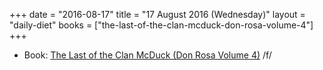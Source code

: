 +++
date = "2016-08-17"
title = "17 August 2016 (Wednesday)"
layout = "daily-diet"
books = ["the-last-of-the-clan-mcduck-don-rosa-volume-4"]
+++

<ul>
<li class="entry Book">Book: <a href="/books/the-last-of-the-clan-mcduck-don-rosa-volume-4">The Last of the Clan McDuck (Don Rosa Volume 4)</a> /f/</li>
</ul>